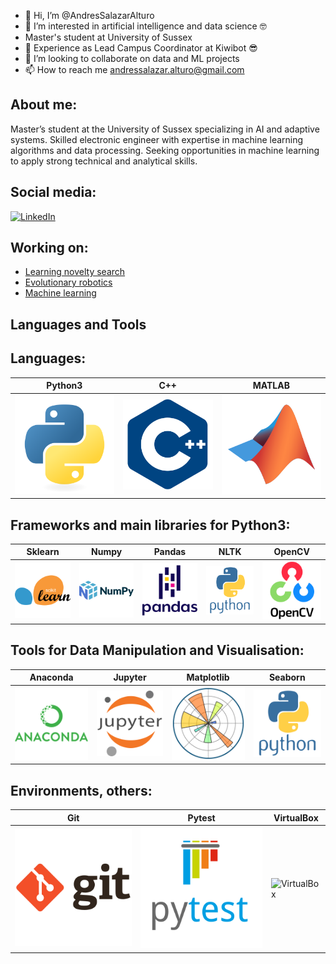 - 👋 Hi, I’m @AndresSalazarAlturo
- 👀 I’m interested in artificial intelligence and data science 🤓
- Master's student at University of Sussex
- 🌱 Experience as Lead Campus Coordinator at Kiwibot 😎
- 💞️ I’m looking to collaborate on data and ML projects
- 📫 How to reach me andressalazar.alturo@gmail.com


## About me:

Master’s student at the University of Sussex specializing in AI and adaptive systems. Skilled electronic engineer with expertise in machine learning algorithms and data processing. Seeking opportunities in machine learning to apply strong technical and analytical skills.

## Social media:

[![LinkedIn](https://img.shields.io/badge/LinkedIn-0077B5?style=for-the-badge&logo=linkedin&logoColor=white)](https://www.linkedin.com/in/andres-salazar-alturo/)

## Working on:

- [Learning novelty search](https://github.com/AndresSalazarAlturo/Neuroevolution-for-autonomous-robot-navigation-with-novelty-search-in-webots)
- [Evolutionary robotics](https://github.com/AndresSalazarAlturo/Evolutionary-optimization-of-neural-networks-for-autonomous-robot-navigation-in-webots-simulation)
- [Machine learning](https://github.com/AndresSalazarAlturo/Crops-export-value-products-prediction-using-a-MLP)

## Languages and Tools

## Languages:

| Python3 | C++ | MATLAB |
|---------|-----|--------|
| ![Python3](https://github.com/devicons/devicon/blob/master/icons/python/python-original.svg) | ![C++](https://github.com/devicons/devicon/blob/master/icons/cplusplus/cplusplus-plain.svg) | ![MATLAB](https://github.com/devicons/devicon/blob/master/icons/matlab/matlab-original.svg) |

## Frameworks and main libraries for Python3:

| Sklearn | Numpy | Pandas | NLTK | OpenCV |
|---------|-------|--------|------|--------|
| ![Sklearn](https://github.com/devicons/devicon/blob/master/icons/scikitlearn/scikitlearn-original.svg) | ![Numpy](https://github.com/devicons/devicon/blob/master/icons/numpy/numpy-original-wordmark.svg) | ![Pandas](https://github.com/devicons/devicon/blob/master/icons/pandas/pandas-original-wordmark.svg) | ![NLTK](https://github.com/devicons/devicon/blob/master/icons/python/python-original-wordmark.svg) | ![OpenCV](https://github.com/devicons/devicon/blob/master/icons/opencv/opencv-original-wordmark.svg)

## Tools for Data Manipulation and Visualisation:

| Anaconda | Jupyter | Matplotlib | Seaborn |
|----------|---------|------------|---------|
| ![Sklearn](https://github.com/devicons/devicon/blob/master/icons/anaconda/anaconda-original-wordmark.svg) | ![Jupyter](https://github.com/devicons/devicon/blob/master/icons/jupyter/jupyter-original-wordmark.svg) | ![Matplotlib](https://github.com/devicons/devicon/blob/master/icons/matplotlib/matplotlib-original.svg) | ![Seaborn](https://github.com/devicons/devicon/blob/master/icons/python/python-original-wordmark.svg) |

## Environments, others:

| Git | Pytest | VirtualBox |
|-----|--------|------------|
| ![Git](https://github.com/devicons/devicon/blob/master/icons/git/git-original-wordmark.svg) | ![Pytest](https://github.com/devicons/devicon/blob/master/icons/pytest/pytest-original-wordmark.svg) | ![VirtualBox](https://camo.githubusercontent.com/d152061e1371a762bf45b303e9319845858d37c095a64850e804a05bdd3d9020/68747470733a2f2f62616e6e6572322e636c65616e706e672e636f6d2f32303139303530312f7876742f6b697373706e672d636f6d70757465722d69636f6e732d7669727475616c626f782d706f727461626c652d6e6574776f726b2d677261706869632d7669727475616c626f782d69636f6e2d6f662d6c696e652d7374796c652d617661696c61626c652d696e2d7376672d35636361323437663733663965332e363131323732313131353536373531343837343735312e6a7067) |

<!---
AndresSalazarAlturo/AndresSalazarAlturo is a ✨ special ✨ repository because its `README.md` (this file) appears on your GitHub profile.
You can click the Preview link to take a look at your changes.
--->
